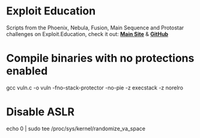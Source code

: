 # Exploit Education
Scripts from the Phoenix, Nebula, Fusion, Main Sequence and Protostar challenges on Exploit.Education, check it out: **[Main Site](https://exploit.education)** & **[GitHub](https://github.com/ExploitEducation)**

# Compile binaries with no protections enabled
gcc vuln.c -o vuln -fno-stack-protector -no-pie -z execstack -z norelro

# Disable ASLR
echo 0 | sudo tee /proc/sys/kernel/randomize_va_space